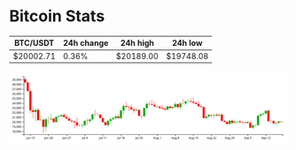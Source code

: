 # Bitcoin Stats

BTC/USDT|24h change|24h high|24h low|
|---|---|---|---|
|$20002.71|0.36%|$20189.00|$19748.08|

<img src="./chart.svg">
